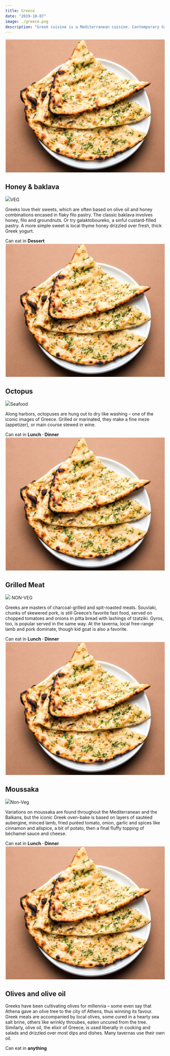 ```yaml
---
title: Greece
date: "2019-10-07"
image: ./greece.png
description: "Greek cuisine is a Mediterranean cuisine. Contemporary Greek cookery makes wide use of vegetables, olive oil, grains, fish, wine, and meat. Other important ingredients include olives, pasta, cheese, lemon juice, herbs, bread, and yogurt. Here's what you must try..."
---
```


<!-- Honey & baklava  -->
  <article class="article-wrap">
    <div class="img-box">
      <img src="/naan.png" class="country-img"/>
    </div>
    <div class="list-txt">
      <div class="txt-desc">
        <h2>Honey & baklava</h2>
        <div class="food-type">
          <span class="veg"><span class="n-veg"><img src="/food-icon.svg" />VEG</span>
        </div>
        <p>Greeks love their sweets, which are often based on olive oil and honey combinations encased in flaky filo pastry. The classic baklava involves honey, filo and groundnuts. Or try galaktoboureko, a sinful custard-filled pastry. A more simple sweet is local thyme honey drizzled over fresh, thick Greek yogurt.
</p>
      </div>
      <div class="tags">
        <span>Can eat in <strong>Dessert</strong></span>
      </div>
    </div>
  </article>

  <!-- Octopus -->
  <article class="article-wrap">
    <div class="img-box">
      <img src="/naan.png" class="country-img"/>
    </div>
    <div class="list-txt">
      <div class="txt-desc">
        <h2>Octopus</h2>
        <div class="food-type">
          <span class="veg"><img src="/food-icon.svg" />Seafood</span>
        </div>
        <p>Along harbors, octopuses are hung out to dry like washing – one of the iconic images of Greece. Grilled or marinated, they make a fine meze (appetizer), or main course stewed in wine.</p>
      </div>
      <div class="tags">
        <span>Can eat in <strong>Lunch · Dinner</strong></span>
      </div>
    </div>
  </article>

  <!-- Grilled Meat -->
  <article class="article-wrap">
    <div class="img-box">
      <img src="/naan.png" class="country-img"/>
    </div>
    <div class="list-txt">
      <div class="txt-desc">
        <h2>Grilled Meat</h2>
        <div class="food-type">
          <span class="veg"><img src="/food-icon.svg" /> NON-VEG</span>
        </div>
        <p>Greeks are masters of charcoal-grilled and spit-roasted meats. Souvlaki, chunks of skewered pork, is still Greece’s favorite fast food, served on chopped tomatoes and onions in pitta bread with lashings of tzatziki. Gyros, too, is popular served in the same way. At the taverna, local free-range lamb and pork dominate, though kid goat is also a favorite.
</p>
      </div>
      <div class="tags">
        <span>Can eat in <strong>Lunch · Dinner</strong></span>
      </div>
    </div>
  </article>

  <!-- Moussaka -->
  <article class="article-wrap">
    <div class="img-box">
      <img src="/naan.png" class="country-img"/>
    </div>
    <div class="list-txt">
      <div class="txt-desc">
        <h2>Moussaka</h2>
        <div class="food-type">
          <span class="veg"><img src="/food-icon.svg" />Non-Veg</span>
        </div>
        <p>Variations on moussaka are found throughout the Mediterranean and the Balkans, but the iconic Greek oven-bake is based on layers of sautéed aubergine, minced lamb, fried puréed tomato, onion, garlic and spices like cinnamon and allspice, a bit of potato, then a final fluffy topping of béchamel sauce and cheese.</p>
      </div>
      <div class="tags">
        <span>Can eat in <strong>Lunch · Dinner</strong></span>
      </div>
    </div>
  </article>

  <!-- Olives and olive oil -->
  <article class="article-wrap">
    <div class="img-box">
      <img src="/naan.png" class="country-img"/>
    </div>
    <div class="list-txt">
      <div class="txt-desc">
        <h2>Olives and olive oil</h2>
        <div class="food-type">
        </div>
        <p>Greeks have been cultivating olives for millennia – some even say that Athena gave an olive tree to the city of Athens, thus winning its favour. Greek meals are accompanied by local olives, some cured in a hearty sea salt brine, others like wrinkly throubes, eaten uncured from the tree. Similarly, olive oil, the elixir of Greece, is used liberally in cooking and salads and drizzled over most dips and dishes. Many tavernas use their own oil.</p>
      </div>
      <div class="tags">
        <span>Can eat in <strong>anything</strong></span>
      </div>
    </div>
  </article>
